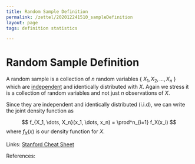 ```yaml
---
title: Random Sample Definition
permalink: /zettel/202012241510_sampleDefinition
layout: page
tags: definition statistics

---
```

# Random Sample Definition

A random sample is a collection of $n$ random variables \{ $X_1, X_2, \dots, X_n$ \} which are [independent](202012241408_independence)
and identically distributed with $X$. Again we stress it is a collection of random variables and not just $n$ observations of $X$.

Since they are independent and identically distributed (i.i.d), we can write the joint density function as

$$
f_{X_1, \dots, X_n}(x_1, \dots, x_n) = \prod^n_{i=1} f_X(x_i)
$$
where $f_X(x)$ is our density function for $X$.

Links: [Stanford Cheat Sheet](https://stanford.edu/~shervine/teaching/cme-106/cheatsheet-statistics)

References: 

